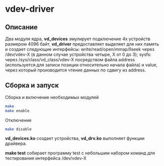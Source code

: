 # vdev-driver
## Описание

Два модуля ядра, **vd_devices** эмулирует подключение 4х устройств размером 4096 байт, **vd_driver** предоставляет выделяет для них память и создает следующие интерфейсы:
write/read/open/mmap/llseek через /dev/vdev-X (в данном случае устройства четыре, X от 0 до 3);
sysfs: через /sys/class/vd_class/vdev-X посредством файла address (используется для записи позиции относительно начала файла) и value, через который производится чтение данных по сдвигу из address.

## Сборка и запуск

Сборка и включение необходимых модулей
```sh
make
make enable
```
Отключение
```sh
make disable
```
**vd_devices.ko** создает устройства, **vd_drv.ko** выполняет функции драйвера.

**make test** собирает программу test с небольшим набором команд для тестирования интерфейса /dev/vdev-X



